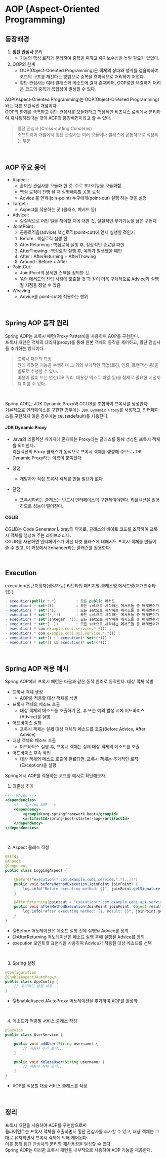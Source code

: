 # AOP (Aspect-Oriented Programming)

## 등장배경
1. **횡단 관심사** 분리
     - 기능의 핵심 로직과 분리하여 중복을 피하고 유지보수성을 높일 필요가 있었다.
2. OOP의 한계
    - OOP(Object-Oriented Programming)은 객체의 상태와 행위를 캡슐화하여 코드의 구조를 개선하는 방법으로 중복을 효과적으로 처리하기 어렵다.
    - 횡단 관심사는 여러 클래스와 메소드에 걸쳐 존재하며, OOP로만 해결하기 어려운 코드의 중복과 복잡성이 발생할 수 있다.


AOP(Aspect-Oriented Programming)는 OOP(Object-Oriented Programming)와는 다른 보완적인 개념이다. <br>
 OOP의 한계를 극복하고 횡단 관심사를 모듈화하고 핵심적인 비즈니스 로직에서 분리하여 재사용하겠다는 것이 AOP의 등장배경이라고 할 수 있다.

 > 횡단 관심사 (Cross-cutting Concerns)<br>
 소프트웨어 개발에서 횡단 관심사는 여러 모듈이나 클래스에 공통적으로 적용되는 부분

 <br>

 ## AOP 주요 용어
- Aspect : 
    - 흩어진 관심사를 모듈화 한 것. 주로 부가기능을 모듈화함.
    - 핵심 로직이 진행 될 때 실행해야할 공통 로직
    - Advice 를 언제(join-point) 누구에게(point-cut) 실행 하는 것을 설정
- Target : 
    - Aspect를 적용하는 곳 (클래스, 메서드 등)
- Advice : 
    - 실질적으로 어떤 일을 해야할 지에 대한 것, 실질적인 부가기능을 담은 구현체
- JointPoint : 
    - 공통로직을(advice) 핵심로직(point-cut)에 언제 실행할 것인지
    1) Before          : 핵심로직 실행 전
	2) AfterReturning  : 핵심로직 실행 후, 정상적인 종료일 때만
	3) AfterThowing    : 핵심로직 실행 후, 예외가 발생했을 때만
	4) After           : AfterReturning + AfterThowing
	5) Around          : Before + After
- PointCut : 
    - JointPoint의 상세한 스펙을 정의한 것. 
    - 'A란 메서드의 진입 시점에 호출할 것'과 같이 더욱 구체적으로 Advice가 실행될 지점을 정할 수 있음
-  Weaving
	- Advice를 point-cut에 적용하는 행위

<br>


## Spring AOP 동작 원리
Spring AOP는 프록시 패턴(Proxy Pattern)을 사용하여 AOP를 구현한다. <br> 프록시 패턴은 객체의 대리자(proxy)를 통해 원본 객체의 동작을 제어하고, 횡단 관심사를 추가하는 방식이다.

> 프록시 패턴의 특징<br>
원래 하려던 기능을 수행하며 그 외의 부가적인 작업(로깅, 인증, 트랜잭션 등)을 별도로 수행할 수 있다.<br>
비용이 많이 드는 연산(DB 쿼리, 대용량 텍스트 파일 등)을 실제로 필요한 시점까지 미룰 수 있다.

<br>

Spring AOP는 JDK Dynamic Proxy와 CGLIB를 조합하여 프록시를 생성한다. <br> 기본적으로 인터페이스를 구현한 경우에는 `JDK Dynamic Proxy`를 사용하고, 인터페이스를 구현하지 않은 경우에는 `CGLIB`(default)를 사용한다. 

#### JDK Dynamic Proxy
- Java의 리플렉션 패키지에 존재하는 Proxy라는 클래스를 통해 생성된 프록시 객체를 의미한다.<br> 리플렉션의 Proxy 클래스가 동적으로 프록시 객체를 생성해 주므로 JDK Dynamic Proxy라는 이름이 붙여졌다

- 장점
    - 개발자가 직접 프록시 객체를 만들 필요가 없다.
- 단점
    - 프록시하려는 클래스는 반드시 인터페이스의 구현체여야한다.
리플렉션을 활용하므로 성능이 떨어진다.

#### CGLIB
CGLIB는 Code Generator Libray의 약자로, 클래스의 바이트 코드를 조작하여 프록시 객체를 생성해 주는 라이브러리다. <br> CGLIB를 사용하면 인터페이스가 아닌 타겟 클래스에 대해서도 프록시 객체를 만들어 줄 수 있고, 이 과정에서 Enhancer라는 클래스를 활용한다.

<br>


 ## Execution
execution(접근지정자(생략가능) 리턴타입 패키지명.클래스명.메서드명(매개변수타입) )

```javascript
- execution(public *.*)         : 모든 public 메서드
- execution( * set*())          : 모든 set으로 시작하는 메서드들 중 매개변수가 없는것
- execution( * set*(*))         : 모든 set으로 시작하는 메서드들 중 매개변수가 한개 선언한것
- execution( * set*(*,*))       : 모든 set으로 시작하는 메서드들 중 매개변수가 두개 선언한것
- execution( * set*(Integer, *)): 모든 set으로 시작하는 메서드들 중 매개변수가 두개 선언한것, 첫번째는 Integer
- execution( * set*(..))        : 모든 set으로 시작하는 메서드들 중 매개변수가 0개 이상 상관 X
- execution( * com.example.cobi.service.*.*()) : 
- execution( * com.example.cobi.api.service.*.*()) :  
- execution( * set*() || execution(* set*(*))) : 
- execution( * set*() && execution(* set*(*))) 
```

<br>


## Spring AOP 적용 예시

Spring AOP에서 프록시 패턴은 다음과 같은 동작 원리로 동작한다. 
대상 객체 식별

-  프록시 객체 생성
     - AOP를 적용할 대상 객체를 식별
-  프록시 객체의 메소드 호출 
    - 대상 객체의 메소드를 호출하기 전, 후 또는 예외 발생 시에 어드바이스(Advice)를 실행
- 어드바이스 실행 
    -  프록시 객체는 실제 대상 객체의 메소드를 호출(Before Advice, After Advice)
- 대상 객체의 메소드 호출
    -  어드바이스 실행 후, 프록시 객체는 실제 대상 객체의 메소드를 호출 
- 어드바이스 후속 작업  
    - 대상 객체의 메소드 호출이 완료되면, 프록시 객체는 추가적인 로직(Exception)을 실행

Spring에서 AOP를 적용하는 코드를 예시로 확인해보자.

1. 의존성 추가
```xml
<!-- Maven -->
<dependencies>
    <!-- Spring AOP -->
    <dependency>
        <groupId>org.springframework.boot</groupId>
        <artifactId>spring-boot-starter-aop</artifactId>
    </dependency>
</dependencies>
```

<br>

2. Aspect 클래스 작성
```java
@Slf4j
@Aspect
@Component
public class LoggingAspect {

    @Before("execution(* com.example.cobi.service.*.*(..))")
    public void beforeMethodExecution(JoinPoint joinPoint) {
        log.info("Before executing method: {}", joinPoint.getSignature().toShortString());
    }

    @AfterReturning(pointcut = "execution(* com.example.cobi.api.service.*.*(..))", returning = "result")
    public void afterMethodExecution(JoinPoint joinPoint, Object result) {
        log.info("After executing method: {}. Result: {}", joinPoint.getSignature().toShortString(), result);
    }
}
```
- @Before 어노테이션은 메소드 실행 전에 실행될 Advice를 정의
- @AfterReturning 어노테이션은 메소드 실행 후에 실행될 Advice를 정의
- execution 포인트컷 표현식을 사용하여 Advice가 적용될 대상 메소드를 선택

<br>

3. Spring 설정
```java
@Configuration
@EnableAspectJAutoProxy
public class AppConfig {
    // 추가적인 설정 내용...
}
```
- @EnableAspectJAutoProxy 어노테이션을 추가하여 AOP를 활성화

<br>

4. 메소드가 적용될 서비스 클래스 작성
```java
@Service
public class UserService {

    public void addUser(String username) {
        // 사용자 추가 로직...
    }

    public void deleteUser(String username) {
        // 사용자 삭제 로직...
    }
}
```
- AOP를 적용할 대상 서비스 클래스를 작성

<br>

## 정리

프록시 패턴을 사용하여 AOP를 구현함으로써 <br> 클라이언트는 프록시 객체를 호출하면서 횡단 관심사를 추가할 수 있고, 대상 객체는 그대로 유지되면서 프록시 객체에 의해 제어된다. <br> 이를 통해 횡단 관심사의 분리와 재사용성을 달성할 수 있다.<br> Spring AOP는 이러한 프록시 패턴을 내부적으로 사용하여 AOP 기능을 제공한다.
